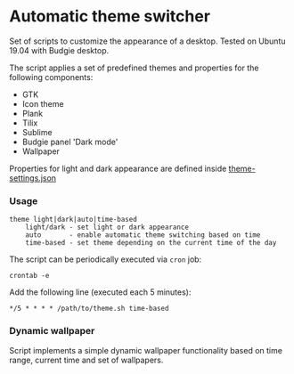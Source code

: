 # Automatic theme switcher

Set of scripts to customize the appearance of a desktop.
Tested on Ubuntu 19.04 with Budgie desktop.

The script applies a set of predefined themes and properties for the following components:

- GTK
- Icon theme
- Plank
- Tilix 
- Sublime
- Budgie panel 'Dark mode'
- Wallpaper

Properties for light and dark appearance are defined inside [theme-settings.json](theme-settings.json)

### Usage
```
theme light|dark|auto|time-based
    light/dark - set light or dark appearance
    auto       - enable automatic theme switching based on time
    time-based - set theme depending on the current time of the day
```

The script can be periodically executed via `cron` job:
```
crontab -e
```
Add the following line (executed each 5 minutes):
```
*/5 * * * * /path/to/theme.sh time-based 
```

### Dynamic wallpaper

Script implements a simple dynamic wallpaper functionality based on time range, current time and set of wallpapers. 

